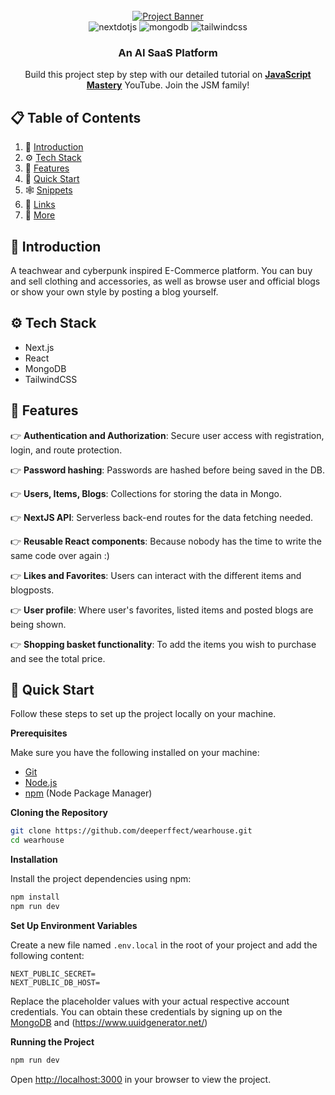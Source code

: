 <div align="center">
  <br />
    <a href="https://youtu.be/Ahwoks_dawU?feature=shared" target="_blank">
      <img src="https://i.ibb.co/fq6ScyN/wearh.png" alt="Project Banner">
    </a>
  <br />

  <div>
    <img src="https://img.shields.io/badge/-Next_JS-black?style=for-the-badge&logoColor=white&logo=nextdotjs&color=000000" alt="nextdotjs" />
    <img src="https://img.shields.io/badge/-MongoDB-black?style=for-the-badge&logoColor=white&logo=mongodb&color=47A248" alt="mongodb" />
    <img src="https://img.shields.io/badge/-Tailwind_CSS-black?style=for-the-badge&logoColor=white&logo=tailwindcss&color=06B6D4" alt="tailwindcss" />
  </div>

  <h3 align="center">An AI SaaS Platform</h3>

   <div align="center">
     Build this project step by step with our detailed tutorial on <a href="https://www.youtube.com/@javascriptmastery/videos" target="_blank"><b>JavaScript Mastery</b></a> YouTube. Join the JSM family!
    </div>
</div>

## 📋 <a name="table">Table of Contents</a>

1. 🤖 [Introduction](#introduction)
2. ⚙️ [Tech Stack](#tech-stack)
3. 🔋 [Features](#features)
4. 🤸 [Quick Start](#quick-start)
5. 🕸️ [Snippets](#snippets)
6. 🔗 [Links](#links)
7. 🚀 [More](#more)


## <a name="introduction">🤖 Introduction</a>

A teachwear and cyberpunk inspired E-Commerce platform. You can buy and sell clothing and accessories, as well as browse user and official blogs or show your own style by posting a blog yourself.

## <a name="tech-stack">⚙️ Tech Stack</a>

- Next.js
- React
- MongoDB
- TailwindCSS

## <a name="features">🔋 Features</a>

👉 **Authentication and Authorization**: Secure user access with registration, login, and route protection.

👉 **Password hashing**: Passwords are hashed before being saved in the DB.

👉 **Users, Items, Blogs**: Collections for storing the data in Mongo.

👉 **NextJS API**: Serverless back-end routes for the data fetching needed.

👉 **Reusable React components**: Because nobody has the time to write the same code over again :)

👉 **Likes and Favorites**: Users can interact with the different items and blogposts.

👉 **User profile**: Where user's favorites, listed items and posted blogs are being shown.

👉 **Shopping basket functionality**: To add the items you wish to purchase and see the total price.

## <a name="quick-start">🤸 Quick Start</a>

Follow these steps to set up the project locally on your machine.

**Prerequisites**

Make sure you have the following installed on your machine:

- [Git](https://git-scm.com/)
- [Node.js](https://nodejs.org/en)
- [npm](https://www.npmjs.com/) (Node Package Manager)

**Cloning the Repository**

```bash
git clone https://github.com/deeperffect/wearhouse.git
cd wearhouse
```

**Installation**

Install the project dependencies using npm:

```bash
npm install
npm run dev
```

**Set Up Environment Variables**

Create a new file named `.env.local` in the root of your project and add the following content:

```env
NEXT_PUBLIC_SECRET=
NEXT_PUBLIC_DB_HOST=
```

Replace the placeholder values with your actual respective account credentials. You can obtain these credentials by signing up on the [MongoDB](https://www.mongodb.com/) and (https://www.uuidgenerator.net/)

**Running the Project**

```bash
npm run dev
```

Open [http://localhost:3000](http://localhost:3000) in your browser to view the project.

